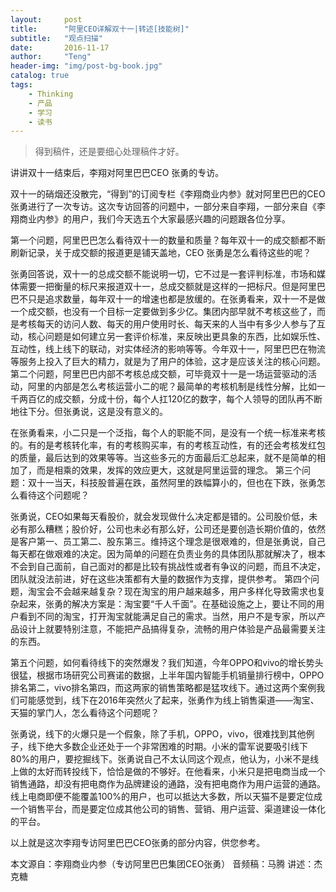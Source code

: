 ```yaml
---
layout:     post
title:      "阿里CEO详解双十一|转述[技能树]"
subtitle:   "观点扫描"
date:       2016-11-17
author:     "Teng"
header-img: "img/post-bg-book.jpg"
catalog: true
tags:
    - Thinking
    - 产品
    - 学习
    - 读书
---
```


> 得到稿件，还是要细心处理稿件才好。


讲讲双十一结束后，李翔对阿里巴巴CEO 张勇的专访。

双十一的硝烟还没散完，“得到”的订阅专栏《李翔商业内参》就对阿里巴巴的CEO 张勇进行了一次专访。这次专访回答的问题中，一部分来自李翔，一部分来自《李翔商业内参》的用户，我们今天选五个大家最感兴趣的问题跟各位分享。

第一个问题，阿里巴巴怎么看待双十一的数量和质量？每年双十一的成交额都不断刷新记录，关于成交额的报道更是铺天盖地，CEO 张勇是怎么看待这些的呢？

张勇回答说，双十一的总成交额不能说明一切，它不过是一套评判标准，市场和媒体需要一把衡量的标尺来报道双十一，总成交额就是这样的一把标尺。但是阿里巴巴不只是追求数量，每年双十一的增速也都是放缓的。在张勇看来，双十一不是做一个成交额，也没有一个目标一定要做到多少亿。集团内部早就不考核这些了，而是考核每天的访问人数、每天的用户使用时长、每天来的人当中有多少人参与了互动，核心问题是如何建立另一套评价标准，来反映出更具象的东西，比如娱乐性、互动性，线上线下的联动，对实体经济的影响等等。今年双十一，阿里巴巴在物流等服务上投入了巨大的精力，就是为了用户的体验，这才是应该关注的核心问题。
第二个问题，阿里巴巴内部不考核总成交额，可毕竟双十一是一场运营驱动的活动，阿里的内部是怎么考核运营小二的呢？最简单的考核机制是线性分解，比如一千两百亿的成交额，分成十份，每个人扛120亿的数字，每个人领导的团队再不断地往下分。但张勇说，这是没有意义的。

在张勇看来，小二只是一个泛指，每个人的职能不同，是没有一个统一标准来考核的。有的是考核转化率，有的考核购买率，有的考核互动性，有的还会考核发红包的质量，最后达到的效果等等。当这些多元的方面最后汇总起来，就不是简单的相加了，而是相乘的效果，发挥的效应更大，这就是阿里运营的理念。
第三个问题：双十一当天，科技股普遍在跌，虽然阿里的跌幅算小的，但也在下跌，张勇怎么看待这个问题呢？

张勇说，CEO如果每天看股价，就会发现做什么决定都是错的。公司股价低，未必有那么糟糕；股价好，公司也未必有那么好，公司还是要创造长期价值的，依然是客户第一、员工第二、股东第三。维持这个理念是很艰难的，但是张勇说，自己每天都在做艰难的决定。因为简单的问题在负责业务的具体团队那就解决了，根本不会到自己面前，自己面对的都是比较有挑战性或者有争议的问题，而且不决定，团队就没法前进，好在这些决策都有大量的数据作为支撑，提供参考。
第四个问题，淘宝会不会越来越复杂？现在淘宝的用户越来越多，用户多样化导致需求也复杂起来，张勇的解决方案是：淘宝要“千人千面”。在基础设施之上，要让不同的用户看到不同的淘宝，打开淘宝就能满足自己的需求。当然，用户不是专家，所以产品设计上就要特别注意，不能把产品搞得复杂，流畅的用户体验是产品最需要关注的东西。

第五个问题，如何看待线下的突然爆发？我们知道，今年OPPO和vivo的增长势头很猛，根据市场研究公司赛诺的数据，上半年国内智能手机销量排行榜中，OPPO排名第二，vivo排名第四，而这两家的销售策略都是猛攻线下。通过这两个案例我们可能感觉到，线下在2016年突然火了起来，张勇作为线上销售渠道——淘宝、天猫的掌门人，怎么看待这个问题呢？

张勇说，线下的火爆只是一个假象，除了手机，OPPO，vivo，很难找到其他例子，线下绝大多数企业还处于一个非常困难的时期。小米的雷军说要吸引线下80%的用户，要挖掘线下。张勇说自己不太认同这个观点，他认为，小米不是线上做的太好而转投线下，恰恰是做的不够好。在他看来，小米只是把电商当成一个销售通路，却没有把电商作为品牌建设的通路，没有把电商作为用户运营的通路。线上电商即便不能覆盖100%的用户，也可以抵达大多数，所以天猫不是要定位成一个销售平台，而是要定位成其他公司的销售、营销、用户运营、渠道建设一体化的平台。

以上就是这次李翔专访阿里巴巴CEO张勇的部分内容，供您参考。

本文源自：李翔商业内参（专访阿里巴巴集团CEO张勇）
音频稿：马腾
讲述：杰克糖
